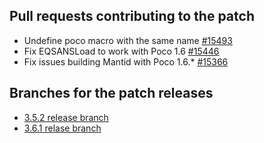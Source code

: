 Pull requests contributing to the patch
---------------------------------------
* Undefine poco macro with the same name [#15493](https://github.com/mantidproject/mantid/pull/15493)
* Fix EQSANSLoad to work with Poco 1.6 [#15446](https://github.com/mantidproject/mantid/pull/15446)
* Fix issues building Mantid with Poco 1.6.* [#15366](https://github.com/mantidproject/mantid/pull/15366)

Branches for the patch releases
-------------------------------
* [3.5.2 release branch](https://github.com/mantidproject/mantid/compare/v3.5.1...release-3.5)
* [3.6.1 relase branch](https://github.com/mantidproject/mantid/compare/v3.6.0...release-v3.6)
